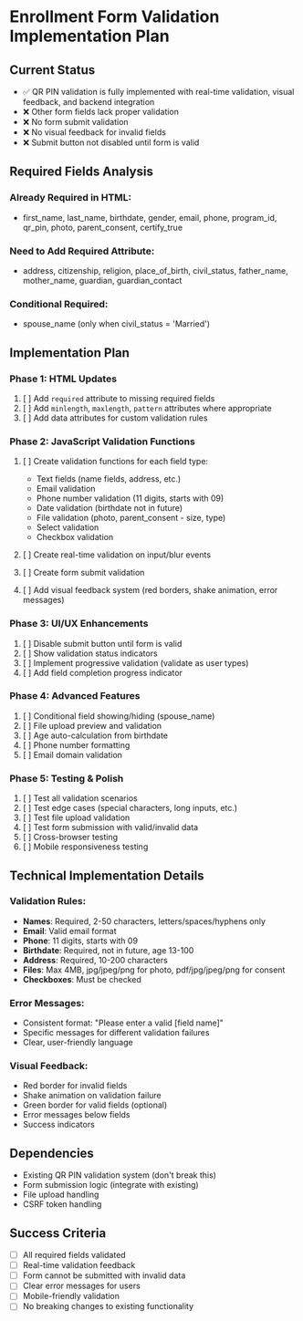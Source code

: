 # Enrollment Form Validation Implementation Plan

## Current Status
- ✅ QR PIN validation is fully implemented with real-time validation, visual feedback, and backend integration
- ❌ Other form fields lack proper validation
- ❌ No form submit validation
- ❌ No visual feedback for invalid fields
- ❌ Submit button not disabled until form is valid

## Required Fields Analysis
### Already Required in HTML:
- first_name, last_name, birthdate, gender, email, phone, program_id, qr_pin, photo, parent_consent, certify_true

### Need to Add Required Attribute:
- address, citizenship, religion, place_of_birth, civil_status, father_name, mother_name, guardian, guardian_contact

### Conditional Required:
- spouse_name (only when civil_status = 'Married')

## Implementation Plan

### Phase 1: HTML Updates
1. [ ] Add `required` attribute to missing required fields
2. [ ] Add `minlength`, `maxlength`, `pattern` attributes where appropriate
3. [ ] Add data attributes for custom validation rules

### Phase 2: JavaScript Validation Functions
1. [ ] Create validation functions for each field type:
   - Text fields (name fields, address, etc.)
   - Email validation
   - Phone number validation (11 digits, starts with 09)
   - Date validation (birthdate not in future)
   - File validation (photo, parent_consent - size, type)
   - Select validation
   - Checkbox validation

2. [ ] Create real-time validation on input/blur events
3. [ ] Create form submit validation
4. [ ] Add visual feedback system (red borders, shake animation, error messages)

### Phase 3: UI/UX Enhancements
1. [ ] Disable submit button until form is valid
2. [ ] Show validation status indicators
3. [ ] Implement progressive validation (validate as user types)
4. [ ] Add field completion progress indicator

### Phase 4: Advanced Features
1. [ ] Conditional field showing/hiding (spouse_name)
2. [ ] File upload preview and validation
3. [ ] Age auto-calculation from birthdate
4. [ ] Phone number formatting
5. [ ] Email domain validation

### Phase 5: Testing & Polish
1. [ ] Test all validation scenarios
2. [ ] Test edge cases (special characters, long inputs, etc.)
3. [ ] Test file upload validation
4. [ ] Test form submission with valid/invalid data
5. [ ] Cross-browser testing
6. [ ] Mobile responsiveness testing

## Technical Implementation Details

### Validation Rules:
- **Names**: Required, 2-50 characters, letters/spaces/hyphens only
- **Email**: Valid email format
- **Phone**: 11 digits, starts with 09
- **Birthdate**: Required, not in future, age 13-100
- **Address**: Required, 10-200 characters
- **Files**: Max 4MB, jpg/jpeg/png for photo, pdf/jpg/jpeg/png for consent
- **Checkboxes**: Must be checked

### Error Messages:
- Consistent format: "Please enter a valid [field name]"
- Specific messages for different validation failures
- Clear, user-friendly language

### Visual Feedback:
- Red border for invalid fields
- Shake animation on validation failure
- Green border for valid fields (optional)
- Error messages below fields
- Success indicators

## Dependencies
- Existing QR PIN validation system (don't break this)
- Form submission logic (integrate with existing)
- File upload handling
- CSRF token handling

## Success Criteria
- [ ] All required fields validated
- [ ] Real-time validation feedback
- [ ] Form cannot be submitted with invalid data
- [ ] Clear error messages for users
- [ ] Mobile-friendly validation
- [ ] No breaking changes to existing functionality
